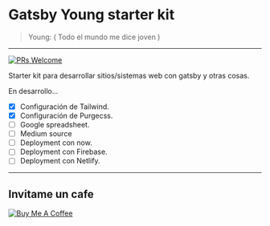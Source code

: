 # Gatsby Young starter kit

> Young: ( Todo el mundo me dice joven )

<hr>

[![PRs Welcome](https://img.shields.io/badge/PRs-welcome-brightgreen.svg?style=flat-square)](http://makeapullrequest.com)

Starter kit para desarrollar sitios/sistemas web con gatsby y otras cosas.

En desarrollo...

<!-- prettier-ignore -->
- [x] Configuración de Tailwind.
- [x] Configuración de Purgecss.
- [ ] Google spreadsheet.
- [ ] Medium source 
- [ ] Deployment con now.
- [ ] Deployment con Firebase.
- [ ] Deployment con Netlify.

<hr>

## Invitame un cafe

<a href="https://www.buymeacoffee.com/devrchancay" target="_blank"><img src="https://www.buymeacoffee.com/assets/img/custom_images/white_img.png" alt="Buy Me A Coffee" style="height: auto !important;width: auto !important;" ></a>
